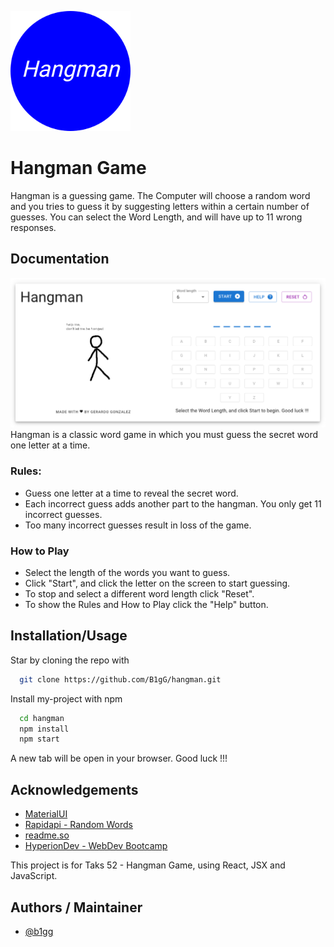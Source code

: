 ![Logo](./public/logo192.png)

# Hangman Game

Hangman is a guessing game. The Computer will choose a random word and you tries to guess it by suggesting letters within a certain number of guesses.
You can select the Word Length, and will have up to 11 wrong responses.

## Documentation
![Main Screen](./screenshot.png)
Hangman is a classic word game in which you must guess the secret word one letter at a time.
### Rules:
- Guess one letter at a time to reveal the secret word.
- Each incorrect guess adds another part to the hangman. You only get 11 incorrect guesses.
- Too many incorrect guesses result in loss of the game.

### How to Play
 - Select the length of the words you want to guess.
 - Click "Start", and click the letter on the screen to start guessing.
 - To stop and select a different word length click "Reset".
 - To show the Rules and How to Play click the "Help" button.

## Installation/Usage

Star by cloning the repo with

```bash
  git clone https://github.com/B1gG/hangman.git
```
Install my-project with npm

```bash
  cd hangman
  npm install
  npm start
```

A new tab will be open in your browser.
Good luck !!!
    
## Acknowledgements

 - [MaterialUI](https://mui.com/)
 - [Rapidapi - Random Words](https://rapidapi.com/sheharyar566/api/random-words5/)
 - [readme.so](https://readme.so/)
 - [HyperionDev - WebDev Bootcamp](https://www.hyperiondev.com/)

This project is for Taks 52 - Hangman Game, using React, JSX and JavaScript.
## Authors / Maintainer

- [@b1gg](https://github.com/B1gG/)
